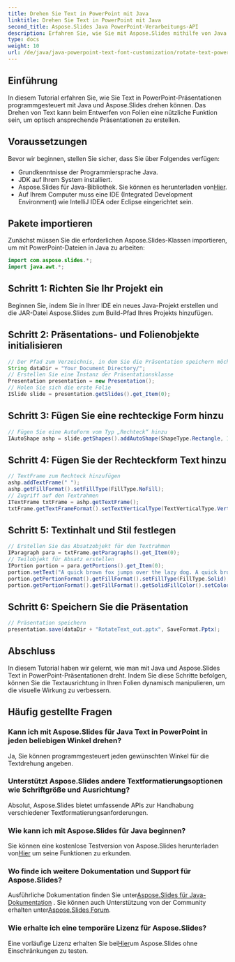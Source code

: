 ```yaml
---
title: Drehen Sie Text in PowerPoint mit Java
linktitle: Drehen Sie Text in PowerPoint mit Java
second_title: Aspose.Slides Java PowerPoint-Verarbeitungs-API
description: Erfahren Sie, wie Sie mit Aspose.Slides mithilfe von Java Text in PowerPoint drehen. Schritt-für-Schritt-Anleitung für Anfänger und Fortgeschrittene.
type: docs
weight: 10
url: /de/java/java-powerpoint-text-font-customization/rotate-text-powerpoint-java/
---
```

## Einführung
In diesem Tutorial erfahren Sie, wie Sie Text in PowerPoint-Präsentationen programmgesteuert mit Java und Aspose.Slides drehen können. Das Drehen von Text kann beim Entwerfen von Folien eine nützliche Funktion sein, um optisch ansprechende Präsentationen zu erstellen.
## Voraussetzungen
Bevor wir beginnen, stellen Sie sicher, dass Sie über Folgendes verfügen:
- Grundkenntnisse der Programmiersprache Java.
- JDK auf Ihrem System installiert.
-  Aspose.Slides für Java-Bibliothek. Sie können es herunterladen von[Hier](https://releases.aspose.com/slides/java/).
- Auf Ihrem Computer muss eine IDE (Integrated Development Environment) wie IntelliJ IDEA oder Eclipse eingerichtet sein.
## Pakete importieren
Zunächst müssen Sie die erforderlichen Aspose.Slides-Klassen importieren, um mit PowerPoint-Dateien in Java zu arbeiten:
```java
import com.aspose.slides.*;
import java.awt.*;
```
## Schritt 1: Richten Sie Ihr Projekt ein
Beginnen Sie, indem Sie in Ihrer IDE ein neues Java-Projekt erstellen und die JAR-Datei Aspose.Slides zum Build-Pfad Ihres Projekts hinzufügen.
## Schritt 2: Präsentations- und Folienobjekte initialisieren
```java
// Der Pfad zum Verzeichnis, in dem Sie die Präsentation speichern möchten
String dataDir = "Your_Document_Directory/";
// Erstellen Sie eine Instanz der Präsentationsklasse
Presentation presentation = new Presentation();
// Holen Sie sich die erste Folie
ISlide slide = presentation.getSlides().get_Item(0);
```
## Schritt 3: Fügen Sie eine rechteckige Form hinzu
```java
// Fügen Sie eine AutoForm vom Typ „Rechteck“ hinzu
IAutoShape ashp = slide.getShapes().addAutoShape(ShapeType.Rectangle, 150, 75, 350, 350);
```
## Schritt 4: Fügen Sie der Rechteckform Text hinzu
```java
// TextFrame zum Rechteck hinzufügen
ashp.addTextFrame(" ");
ashp.getFillFormat().setFillType(FillType.NoFill);
// Zugriff auf den Textrahmen
ITextFrame txtFrame = ashp.getTextFrame();
txtFrame.getTextFrameFormat().setTextVerticalType(TextVerticalType.Vertical270);
```
## Schritt 5: Textinhalt und Stil festlegen
```java
// Erstellen Sie das Absatzobjekt für den Textrahmen
IParagraph para = txtFrame.getParagraphs().get_Item(0);
// Teilobjekt für Absatz erstellen
IPortion portion = para.getPortions().get_Item(0);
portion.setText("A quick brown fox jumps over the lazy dog. A quick brown fox jumps over the lazy dog.");
portion.getPortionFormat().getFillFormat().setFillType(FillType.Solid);
portion.getPortionFormat().getFillFormat().getSolidFillColor().setColor(Color.BLACK);
```
## Schritt 6: Speichern Sie die Präsentation
```java
// Präsentation speichern
presentation.save(dataDir + "RotateText_out.pptx", SaveFormat.Pptx);
```

## Abschluss
In diesem Tutorial haben wir gelernt, wie man mit Java und Aspose.Slides Text in PowerPoint-Präsentationen dreht. Indem Sie diese Schritte befolgen, können Sie die Textausrichtung in Ihren Folien dynamisch manipulieren, um die visuelle Wirkung zu verbessern.
## Häufig gestellte Fragen
### Kann ich mit Aspose.Slides für Java Text in PowerPoint in jeden beliebigen Winkel drehen?
Ja, Sie können programmgesteuert jeden gewünschten Winkel für die Textdrehung angeben.
### Unterstützt Aspose.Slides andere Textformatierungsoptionen wie Schriftgröße und Ausrichtung?
Absolut, Aspose.Slides bietet umfassende APIs zur Handhabung verschiedener Textformatierungsanforderungen.
### Wie kann ich mit Aspose.Slides für Java beginnen?
 Sie können eine kostenlose Testversion von Aspose.Slides herunterladen von[Hier](https://releases.aspose.com/) um seine Funktionen zu erkunden.
### Wo finde ich weitere Dokumentation und Support für Aspose.Slides?
 Ausführliche Dokumentation finden Sie unter[Aspose.Slides für Java-Dokumentation](https://reference.aspose.com/slides/java/) . Sie können auch Unterstützung von der Community erhalten unter[Aspose.Slides Forum](https://forum.aspose.com/c/slides/11).
### Wie erhalte ich eine temporäre Lizenz für Aspose.Slides?
 Eine vorläufige Lizenz erhalten Sie bei[Hier](https://purchase.aspose.com/temporary-license/)um Aspose.Slides ohne Einschränkungen zu testen.